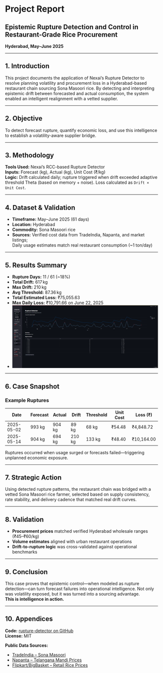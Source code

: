 
# Project Report

## Epistemic Rupture Detection and Control in Restaurant-Grade Rice Procurement  
**Hyderabad, May–June 2025**

---

## 1. Introduction

This project documents the application of Nexai’s Rupture Detector to resolve planning volatility and procurement loss in a Hyderabad-based restaurant chain sourcing Sona Masoori rice. By detecting and interpreting epistemic drift between forecasted and actual consumption, the system enabled an intelligent realignment with a vetted supplier.

---

## 2. Objective

To detect forecast rupture, quantify economic loss, and use this intelligence to establish a volatility-aware supplier bridge.

---

## 3. Methodology

**Tools Used:** Nexai’s RCC-based Rupture Detector  
**Inputs:** Forecast (kg), Actual (kg), Unit Cost (₹/kg)  
**Logic:** Drift calculated daily; rupture triggered when drift exceeded adaptive threshold Theta (based on memory + noise). Loss calculated as `Drift × Unit Cost`.

---

## 4. Dataset & Validation

- **Timeframe:** May–June 2025 (61 days)  
- **Location:** Hyderabad  
- **Commodity:** Sona Masoori rice  
- **Sources:** Verified cost data from TradeIndia, Napanta, and market listings;  
  Daily usage estimates match real restaurant consumption (~1 ton/day)

---

## 5. Results Summary

- **Rupture Days:** 11 / 61 (~18%)  
- **Total Drift:** 617 kg  
- **Max Drift:** 210 kg  
- **Avg Threshold:** 87.36 kg  
- **Total Estimated Loss:** ₹75,055.63  
- **Max Daily Loss:** ₹10,791.66 on June 22, 2025
- ![Rupture Visualization](rup_sup_plot.png)

---

## 6. Case Snapshot

### Example Ruptures

| Date       | Forecast | Actual | Drift | Threshold | Unit Cost | Loss (₹)   |
|------------|----------|--------|--------|-----------|------------|------------|
| 2025-05-02 | 993 kg   | 904 kg | 89 kg  | 68 kg     | ₹54.48     | ₹4,848.72  |
| 2025-05-14 | 904 kg   | 694 kg | 210 kg | 133 kg    | ₹48.40     | ₹10,164.00 |

Ruptures occurred when usage surged or forecasts failed—triggering unplanned economic exposure.

---

## 7. Strategic Action

Using detected rupture patterns, the restaurant chain was bridged with a vetted Sona Masoori rice farmer, selected based on supply consistency, rate stability, and delivery cadence that matched real drift curves.

---

## 8. Validation

- **Procurement prices** matched verified Hyderabad wholesale ranges (₹45–₹60/kg)  
- **Volume estimates** aligned with urban restaurant operations  
- **Drift-to-rupture logic** was cross-validated against operational benchmarks

---

## 9. Conclusion

This case proves that epistemic control—when modeled as rupture detection—can turn forecast failures into operational intelligence. Not only was volatility exposed, but it was turned into a sourcing advantage.  
**This is intelligence in action.**

---

## 10. Appendices

**Code:** [rupture-detector on GitHub](https://github.com/heraclitus0/rupture-detector)  
**License:** MIT

**Public Data Sources:**
- [TradeIndia – Sona Masoori](https://www.tradeindia.com/hyderabad/sona-masoori-rice-city-196467.html)
- [Napanta – Telangana Mandi Prices](https://www.napanta.com/)
- [Flipkart/BigBasket – Retail Rice Prices](https://www.flipkart.com/)
